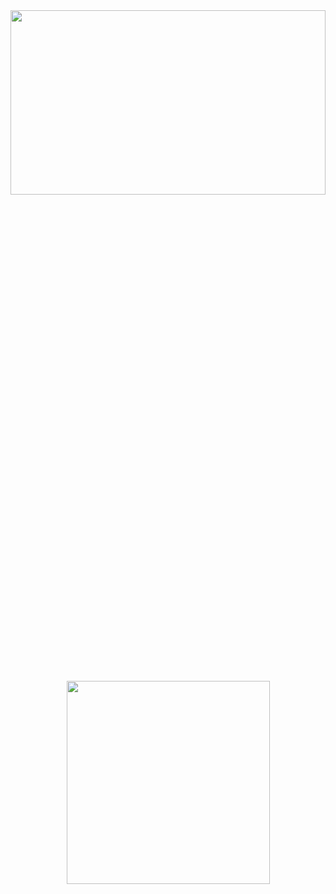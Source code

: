 <div align="center">
    <img src="title.svg" height="27.5%" width="100%">
</div>
<div align=center>
   
  <!--This guy did an amazing job making these widgets-->
  <!--https://github.com/anuraghazra/github-readme-stats-->
  <a href="https://github.com/krish7201?tab=repositories">
    <img width=325 align="center" src="https://github-readme-stats.vercel.app/api/top-langs/?username=krish7201&title_color=ffffff&text_color=ffffff&icon_color=61dafb&bg_color=25282a&langs_count=8&layout=compact&border_color=61dafb&hide_border=true"/>
  </a>
</div>
